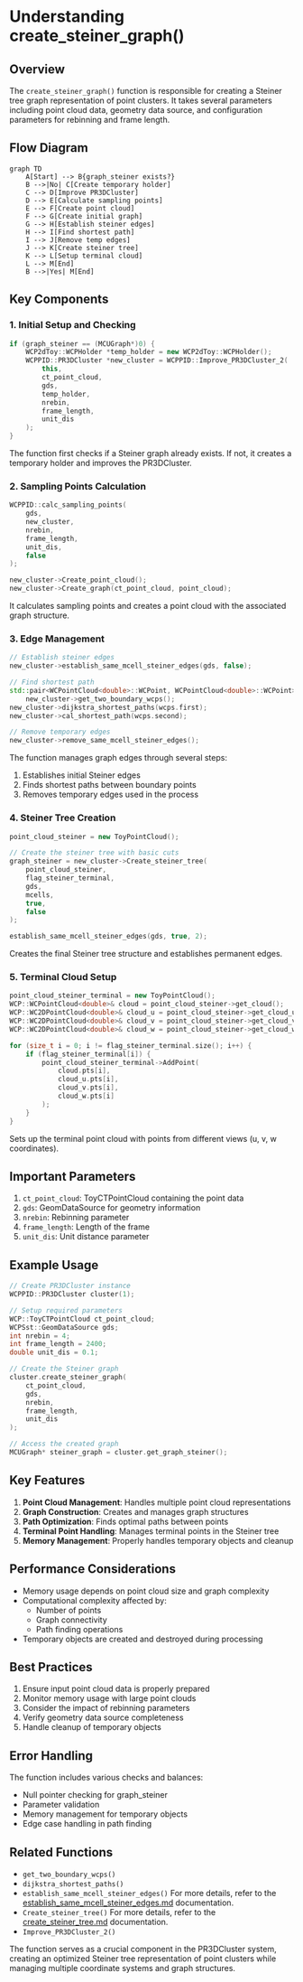 # Understanding create_steiner_graph()

## Overview
The `create_steiner_graph()` function is responsible for creating a Steiner tree graph representation of point clusters. It takes several parameters including point cloud data, geometry data source, and configuration parameters for rebinning and frame length.

## Flow Diagram
```mermaid
graph TD
    A[Start] --> B{graph_steiner exists?}
    B -->|No| C[Create temporary holder]
    C --> D[Improve PR3DCluster]
    D --> E[Calculate sampling points]
    E --> F[Create point cloud]
    F --> G[Create initial graph]
    G --> H[Establish steiner edges]
    H --> I[Find shortest path]
    I --> J[Remove temp edges]
    J --> K[Create steiner tree]
    K --> L[Setup terminal cloud]
    L --> M[End]
    B -->|Yes| M[End]
```

## Key Components

### 1. Initial Setup and Checking
```cpp
if (graph_steiner == (MCUGraph*)0) {
    WCP2dToy::WCPHolder *temp_holder = new WCP2dToy::WCPHolder();
    WCPPID::PR3DCluster *new_cluster = WCPPID::Improve_PR3DCluster_2(
        this, 
        ct_point_cloud, 
        gds, 
        temp_holder, 
        nrebin, 
        frame_length, 
        unit_dis
    );
}
```
The function first checks if a Steiner graph already exists. If not, it creates a temporary holder and improves the PR3DCluster.

### 2. Sampling Points Calculation
```cpp
WCPPID::calc_sampling_points(
    gds,
    new_cluster,
    nrebin, 
    frame_length, 
    unit_dis,
    false
);

new_cluster->Create_point_cloud();
new_cluster->Create_graph(ct_point_cloud, point_cloud);
```
It calculates sampling points and creates a point cloud with the associated graph structure.

### 3. Edge Management
```cpp
// Establish steiner edges
new_cluster->establish_same_mcell_steiner_edges(gds, false);

// Find shortest path
std::pair<WCPointCloud<double>::WCPoint, WCPointCloud<double>::WCPoint> wcps = 
    new_cluster->get_two_boundary_wcps();
new_cluster->dijkstra_shortest_paths(wcps.first);
new_cluster->cal_shortest_path(wcps.second);

// Remove temporary edges
new_cluster->remove_same_mcell_steiner_edges();
```

The function manages graph edges through several steps:
1. Establishes initial Steiner edges
2. Finds shortest paths between boundary points
3. Removes temporary edges used in the process

### 4. Steiner Tree Creation
```cpp
point_cloud_steiner = new ToyPointCloud();

// Create the steiner tree with basic cuts
graph_steiner = new_cluster->Create_steiner_tree(
    point_cloud_steiner, 
    flag_steiner_terminal, 
    gds, 
    mcells, 
    true, 
    false
);

establish_same_mcell_steiner_edges(gds, true, 2);
```

Creates the final Steiner tree structure and establishes permanent edges.

### 5. Terminal Cloud Setup
```cpp
point_cloud_steiner_terminal = new ToyPointCloud();
WCP::WCPointCloud<double>& cloud = point_cloud_steiner->get_cloud();
WCP::WC2DPointCloud<double>& cloud_u = point_cloud_steiner->get_cloud_u();
WCP::WC2DPointCloud<double>& cloud_v = point_cloud_steiner->get_cloud_v();
WCP::WC2DPointCloud<double>& cloud_w = point_cloud_steiner->get_cloud_w();

for (size_t i = 0; i != flag_steiner_terminal.size(); i++) {
    if (flag_steiner_terminal[i]) {
        point_cloud_steiner_terminal->AddPoint(
            cloud.pts[i],
            cloud_u.pts[i],
            cloud_v.pts[i],
            cloud_w.pts[i]
        );
    }
}
```

Sets up the terminal point cloud with points from different views (u, v, w coordinates).

## Important Parameters

1. `ct_point_cloud`: ToyCTPointCloud containing the point data
2. `gds`: GeomDataSource for geometry information
3. `nrebin`: Rebinning parameter
4. `frame_length`: Length of the frame
5. `unit_dis`: Unit distance parameter

## Example Usage

```cpp
// Create PR3DCluster instance
WCPPID::PR3DCluster cluster(1);

// Setup required parameters
WCP::ToyCTPointCloud ct_point_cloud;
WCPSst::GeomDataSource gds;
int nrebin = 4;
int frame_length = 2400;
double unit_dis = 0.1;

// Create the Steiner graph
cluster.create_steiner_graph(
    ct_point_cloud,
    gds,
    nrebin,
    frame_length,
    unit_dis
);

// Access the created graph
MCUGraph* steiner_graph = cluster.get_graph_steiner();
```

## Key Features

1. **Point Cloud Management**: Handles multiple point cloud representations
2. **Graph Construction**: Creates and manages graph structures
3. **Path Optimization**: Finds optimal paths between points
4. **Terminal Point Handling**: Manages terminal points in the Steiner tree
5. **Memory Management**: Properly handles temporary objects and cleanup

## Performance Considerations

- Memory usage depends on point cloud size and graph complexity
- Computational complexity affected by:
  - Number of points
  - Graph connectivity
  - Path finding operations
- Temporary objects are created and destroyed during processing

## Best Practices

1. Ensure input point cloud data is properly prepared
2. Monitor memory usage with large point clouds
3. Consider the impact of rebinning parameters
4. Verify geometry data source completeness
5. Handle cleanup of temporary objects

## Error Handling

The function includes various checks and balances:
- Null pointer checking for graph_steiner
- Parameter validation
- Memory management for temporary objects
- Edge case handling in path finding

## Related Functions

- `get_two_boundary_wcps()`
- `dijkstra_shortest_paths()` 
- `establish_same_mcell_steiner_edges()` For more details, refer to the [establish_same_mcell_steiner_edges.md](establish_same_mcell_steiner_edges.md) documentation.
- `Create_steiner_tree()` For more details, refer to the [create_steiner_tree.md](create_steiner_tree.md) documentation.
- `Improve_PR3DCluster_2()`

The function serves as a crucial component in the PR3DCluster system, creating an optimized Steiner tree representation of point clusters while managing multiple coordinate systems and graph structures.